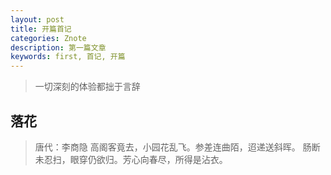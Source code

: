 ```yaml
---
layout: post
title: 开篇首记
categories: Znote
description: 第一篇文章
keywords: first, 首记, 开篇
---
```


>一切深刻的体验都拙于言辞



## 落花

> 唐代：李商隐
> 高阁客竟去，小园花乱飞。参差连曲陌，迢递送斜晖。 
> 肠断未忍扫，眼穿仍欲归。芳心向春尽，所得是沾衣。
